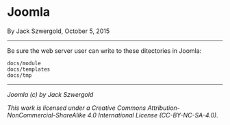# Joomla

By Jack Szwergold, October 5, 2015

***

Be sure the web server user can write to these ditectories in Joomla:

	docs/module
	docs/templates
	docs/tmp

***

*Joomla (c) by Jack Szwergold*

*This work is licensed under a Creative Commons Attribution-NonCommercial-ShareAlike 4.0 International License (CC-BY-NC-SA-4.0).*